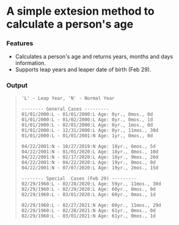 # A simple extesion method to calculate a person's age
### Features
* Calculates a person's age and returns years, months and days information.
* Supports leap years and leaper date of birth (Feb 29).

### Output
> ```
> 'L' - Leap Year, 'N' - Normal Year
> 
> -------- General Cases ---------
> 01/01/2000:L - 01/01/2000:L Age: 0yr., 0mos., 0d
> 01/01/2000:L - 01/02/2000:L Age: 0yr., 0mos., 1d
> 01/01/2000:L - 02/01/2000:L Age: 0yr., 1mos., 0d
> 01/01/2000:L - 12/31/2000:L Age: 0yr., 11mos., 30d
> 01/01/2000:L - 01/01/2001:N Age: 1yr., 0mos., 0d
> 
> 04/22/2001:N - 10/27/2019:N Age: 18yr., 6mos., 5d
> 04/22/2001:N - 01/01/2020:L Age: 18yr., 8mos., 10d
> 04/22/2001:N - 02/17/2020:L Age: 18yr., 9mos., 26d
> 04/22/2001:N - 04/22/2020:L Age: 19yr., 0mos., 0d
> 04/22/2001:N - 07/07/2020:L Age: 19yr., 2mos., 15d
> 
> -------- Special  Cases (Feb 29) ---------
> 02/29/1960:L - 02/28/2020:L Age: 59yr., 11mos., 30d
> 02/29/1960:L - 02/29/2020:L Age: 60yr., 0mos., 0d
> 02/29/1960:L - 03/01/2020:L Age: 60yr., 0mos., 1d
> 
> 02/29/1960:L - 02/27/2021:N Age: 60yr., 11mos., 29d
> 02/29/1960:L - 02/28/2021:N Age: 61yr., 0mos., 0d
> 02/29/1960:L - 03/01/2021:N Age: 61yr., 0mos., 1d
> ```
